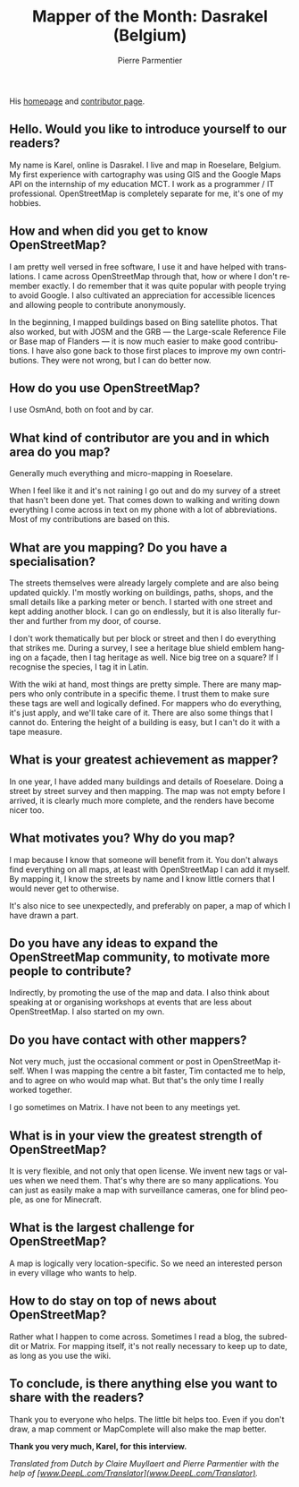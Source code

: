﻿---
title: "Mapper of the Month: Dasrakel (Belgium)"
featured:
layout: post
category: motm
author: Pierre Parmentier
lang: en
---

His [homepage](https://www.openstreetmap.org/user/Dasrakel) and [contributor page](https://hdyc.neis-one.org/?Dasrakel).

## Hello. Would you like to introduce yourself to our readers?

My name is Karel, online is Dasrakel. I live and map in Roeselare, Belgium. My first experience with cartography was using GIS and the Google Maps API on the internship of my education MCT. I work as a programmer / IT professional. OpenStreetMap is completely separate for me, it's one of my hobbies.

## How and when did you get to know OpenStreetMap?

I am pretty well versed in free software, I use it and have helped with translations. I came across OpenStreetMap through that, how or where I don't remember exactly. I do remember that it was quite popular with people trying to avoid Google. I also cultivated an appreciation for accessible licences and allowing people to contribute anonymously.

In the beginning, I mapped buildings based on Bing satellite photos. That also worked, but with JOSM and the GRB &mdash; the Large-scale Reference File or Base map of Flanders &mdash; it is now much easier to make good contributions. I have also gone back to those first places to improve my own contributions. They were not wrong, but I can do better now.

## How do you use OpenStreetMap?

I use OsmAnd, both on foot and by car. 

## What kind of contributor are you and in which area do you map?

Generally much everything and micro-mapping in Roeselare.

When I feel like it and it's not raining I go out and do my survey of a street that hasn't been done yet. That comes down to walking and writing down everything I come across in text on my phone with a lot of abbreviations. Most of my contributions are based on this.

## What are you mapping? Do you have a specialisation?

The streets themselves were already largely complete and are also being updated quickly. I'm mostly working on buildings, paths, shops, and the small details like a parking meter or bench. I started with one street and kept adding another block. I can go on endlessly, but it is also literally further and further from my door, of course.

I don't work thematically but per block or street and then I do everything that strikes me. During a survey, I see a heritage blue shield emblem hanging on a façade, then I tag heritage as well. Nice big tree on a square? If I recognise the species, I tag it in Latin.

With the wiki at hand, most things are pretty simple. There are many mappers who only contribute in a specific theme.  I trust them to make sure these tags are well and logically defined. For mappers who do everything, it's just apply, and we'll take care of it. There are also some things that I cannot do. Entering the height of a building is easy, but I can't do it with a tape measure.

## What is your greatest achievement as mapper?

In one year, I have added many buildings and details of Roeselare. Doing a street by street survey and then mapping. The map was not empty before I arrived, it is clearly much more complete, and the renders have become nicer too.

## What motivates you? Why do you map?

I map because I know that someone will benefit from it. You don't always find everything on all maps, at least with OpenStreetMap I can add it myself. By mapping it, I know the streets by name and I know little corners that I would never get to otherwise.

It's also nice to see unexpectedly, and preferably on paper, a map of which I have drawn a part.

## Do you have any ideas to expand the OpenStreetMap community, to motivate more people to contribute?

Indirectly, by promoting the use of the map and data. I also think about speaking at or organising workshops at events that are less about OpenStreetMap. I also started on my own. 

## Do you have contact with other mappers?

Not very much, just the occasional comment or post in OpenStreetMap itself. When I was mapping the centre a bit faster, Tim contacted me to help, and to agree on who would map what. But that's the only time I really worked together.

I go sometimes on Matrix. I have not been to any meetings yet.

## What is in your view the greatest strength of OpenStreetMap?

It is very flexible, and not only that open license. We invent new tags or values when we need them. That's why there are so many applications. You can just as easily make a map with surveillance cameras, one for blind people, as one for Minecraft.

## What is the largest challenge for OpenStreetMap?

A map is logically very location-specific. So we need an interested person in every village who wants to help.

## How to do stay on top of news about OpenStreetMap?

Rather what I happen to come across. Sometimes I read a blog, the subreddit or Matrix. For mapping itself, it's not really necessary to keep up to date, as long as you use the wiki.

## To conclude, is there anything else you want to share with the readers?

Thank you to everyone who helps. The little bit helps too. Even if you don't draw, a map comment or MapComplete will also make the map better.

**Thank you very much, Karel, for this interview.**

*Translated from Dutch by Claire Muyllaert and Pierre Parmentier with the help of [www.DeepL.com/Translator](www.DeepL.com/Translator).*
